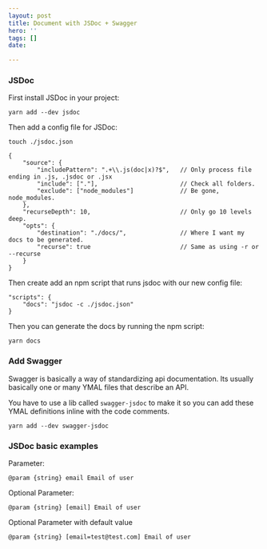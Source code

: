 ```yaml
---
layout: post
title: Document with JSDoc + Swagger
hero: ''
tags: []
date: 

---
```

### JSDoc

First install JSDoc in your project:

    yarn add --dev jsdoc

Then add a config file for JSDoc:

    touch ./jsdoc.json
    
    {
        "source": {
            "includePattern": ".+\\.js(doc|x)?$",   // Only process file ending in .js, .jsdoc or .jsx
            "include": ["."],                       // Check all folders.
            "exclude": ["node_modules"]             // Be gone, node_modules.
        },
        "recurseDepth": 10,                         // Only go 10 levels deep.
        "opts": {
            "destination": "./docs/",               // Where I want my docs to be generated.
            "recurse": true                         // Same as using -r or --recurse
        }
    }

Then create add an npm script that runs jsdoc with our new config file:

    "scripts": {
        "docs": "jsdoc -c ./jsdoc.json"
    }

Then you can generate the docs by running the npm script:

    yarn docs

### Add Swagger

Swagger is basically a way of standardizing api documentation. Its usually basically one or many YMAL files that describe an API.

You have to use a lib called `swagger-jsdoc` to make it so you can add these YMAL definitions inline with the code comments.

    yarn add --dev swagger-jsdoc

### JSDoc basic examples

Parameter:

    @param {string} email Email of user

Optional Parameter:

    @param {string} [email] Email of user

Optional Parameter with default value

    @param {string} [email=test@test.com] Email of user